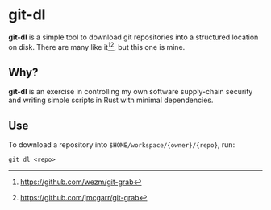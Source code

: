 # git-dl

**git-dl** is a simple tool to download git repositories into a structured location on disk.
There are many like it[^1][^2], but this one is mine.

[^1]: https://github.com/wezm/git-grab
[^2]: https://github.com/jmcgarr/git-grab

## Why?

**git-dl** is an exercise in controlling my own software supply-chain security and writing simple scripts in Rust with minimal dependencies.

## Use

To download a repository into `$HOME/workspace/{owner}/{repo}`, run:

```shell
git dl <repo>
```
